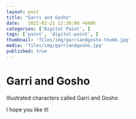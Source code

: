 ```yaml
---
layout: post
title: "Garri and Gosho"
date:   2022-02-21 12:30:00 +0400
categories: ['Digital Paint', ]
tags: ['paint', 'digital-paint', ]
thumbnail: 'files/img/garriandgosho-thumb.jpg'
media: 'files/img/garriandgosho.jpg'
published: true
---
```

# Garri and Gosho

Illustrated characters called Garri and Gosho

I hope you like it!
